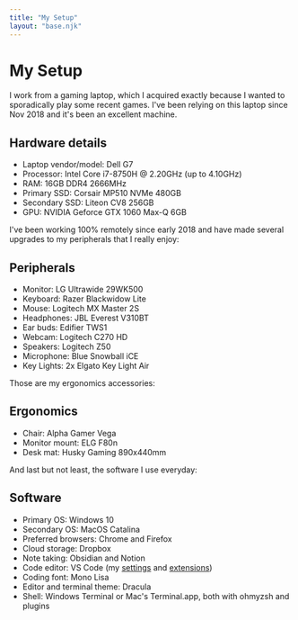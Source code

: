 ```yaml
---
title: "My Setup"
layout: "base.njk"
---
```


# My Setup

I work from a gaming laptop, which I acquired exactly because I wanted to sporadically play some recent games. I've been relying on this laptop since Nov 2018 and it's been an excellent machine.

<div class="my-10">
  <h2>Hardware details</h2>

  <ul class="list-disc ml-8">
    <li>Laptop vendor/model: Dell G7</li>
    <li>Processor: Intel Core i7-8750H @ 2.20GHz (up to 4.10GHz)</li>
    <li>RAM: 16GB DDR4 2666MHz</li>
    <li>Primary SSD: Corsair MP510 NVMe 480GB</li>
    <li>Secondary SSD: Liteon CV8 256GB</li>
    <li>GPU: NVIDIA Geforce GTX 1060 Max-Q 6GB</li>
  </ul>
</div>

I've been working 100% remotely since early 2018 and have made several upgrades to my peripherals that I really enjoy:

<div class="my-10">
  <h2>Peripherals</h2>

  <ul>
    <li>Monitor: LG Ultrawide 29WK500</li>
    <li>Keyboard: Razer Blackwidow Lite</li>
    <li>Mouse: Logitech MX Master 2S</li>
    <li>Headphones: JBL Everest V310BT</li>
    <li>Ear buds: Edifier TWS1</li>
    <li>Webcam: Logitech C270 HD</li>
    <li>Speakers: Logitech Z50</li>
    <li>Microphone: Blue Snowball iCE</li>
    <li>Key Lights: 2x Elgato Key Light Air</li>
  </ul>
</div>

Those are my ergonomics accessories:

<div class="my-10">
  <h2>Ergonomics</h2>

  <ul>
    <li>Chair: Alpha Gamer Vega</li>
    <li>Monitor mount: ELG F80n</li>
    <li>Desk mat: Husky Gaming 890x440mm</li>
  </ul>
</div>

And last but not least, the software I use everyday:

<div class="my-10">
  <h2>Software</h2>

  <ul>
    <li>Primary OS: Windows 10</li>
    <li>Secondary OS: MacOS Catalina</li>
    <li>Preferred browsers: Chrome and Firefox</li>
    <li>Cloud storage: Dropbox</li>
    <li>Note taking: Obsidian and Notion</li>
    <li>Code editor: VS Code (my <a href="https://gist.github.com/fmoliveira/8bbbbecc8cbb35a0da3e66b52522318e#file-settings-json" target="_blank" rel="noopener noreferrer">settings</a> and <a href="https://gist.github.com/fmoliveira/8bbbbecc8cbb35a0da3e66b52522318e#file-extensions-json" target="_blank" rel="noopener noreferrer">extensions</a>)</li>
    <li>Coding font: Mono Lisa</li>
    <li>Editor and terminal theme: Dracula</li>
    <li>Shell: Windows Terminal or Mac's Terminal.app, both with ohmyzsh and plugins</li>
  </ul>
</div>
